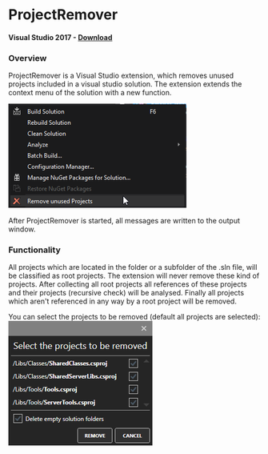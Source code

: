 # ProjectRemover
#### Visual Studio 2017 - [Download](https://marketplace.visualstudio.com/items?itemName=Printcom.VisualStudioProjectRemover)
### Overview
ProjectRemover is a Visual Studio extension, which removes unused projects included in a visual studio solution. 
The extension extends the context menu of the solution with a new function. 

![Context](./Images/Context%20menu.png)

After ProjectRemover is started, all messages are written to the output window.

### Functionality
All projects which are located in the folder or a subfolder of the .sln file, will be classified as root projects. The extension will never remove these kind of projects. After collecting all root projects all references of these projects and their projects (recursive check) will be analysed. Finally all projects which aren't referenced in any way by a root project  will be removed. 

You can select the projects to be removed (default all projects are selected):
![ProjectRemover](./Images/ProjectRemover.png)